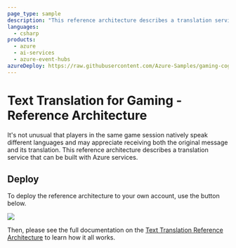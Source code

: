 ```yaml
---
page_type: sample
description: "This reference architecture describes a translation service that can be built with Azure services."
languages:
  - csharp
products:
  - azure
  - ai-services
  - azure-event-hubs
azureDeploy: https://raw.githubusercontent.com/Azure-Samples/gaming-cognitive-services-text-translation/master/azuredeploy.json
---
```


# Text Translation for Gaming - Reference Architecture

It's not unusual that players in the same game session natively speak different languages and may appreciate receiving both the original message and its translation. This reference architecture describes a translation service that can be built with Azure services.

## Deploy

To deploy the reference architecture to your own account, use the button below.

<a href="https://aka.ms/arm-gaming-cognitive-services-text-translation" target="_blank"><img src="https://azuredeploy.net/deploybutton.png"/></a>

Then, please see the full documentation on the [Text Translation Reference Architecture](https://docs.microsoft.com/gaming/azure/reference-architectures/cognitive-text-translation) to learn how it all works.
